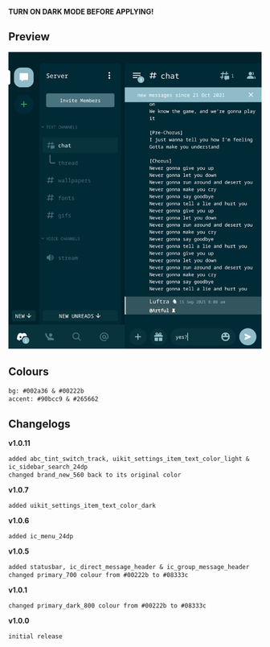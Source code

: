 **TURN ON DARK MODE BEFORE APPLYING!**

## Preview

![Preview](https://raw.githubusercontent.com/cyriotic3/Haste/main/HastePreview2.png)

## Colours

    bg: #002a36 & #00222b
    accent: #90bcc9 & #265662

## Changelogs

**v1.0.11**

    added abc_tint_switch_track, uikit_settings_item_text_color_light & ic_sidebar_search_24dp
    changed brand_new_560 back to its original color

**v1.0.7**

    added uikit_settings_item_text_color_dark

**v1.0.6**

    added ic_menu_24dp

**v1.0.5**

    added statusbar, ic_direct_message_header & ic_group_message_header
    changed primary_700 colour from #00222b to #08333c

**v1.0.1**

    changed primary_dark_800 colour from #00222b to #08333c

**v1.0.0**

    initial release
